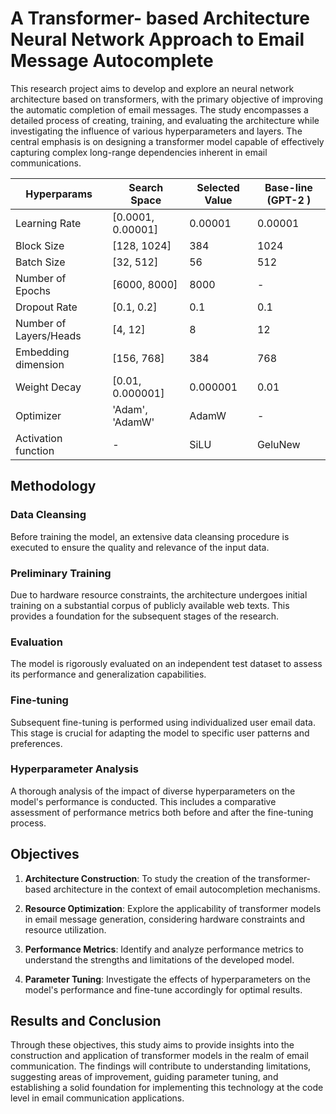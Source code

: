 # A Transformer- based  Architecture Neural Network Approach to Email Message Autocomplete 

This research project aims to develop and explore an neural network architecture based on transformers, with the primary objective of improving the automatic completion of email messages. The study encompasses a detailed process of creating, training, and evaluating the architecture while investigating the influence of various hyperparameters and layers. The central emphasis is on designing a transformer model capable of effectively capturing complex long-range dependencies inherent in email communications.

| **Hyperparams**         | **Search Space**        | **Selected Value** | **Base-line (GPT-2 )** |
|-------------------------|-------------------------|--------------------|------------------------|
| Learning Rate           | [0.0001, 0.00001]       | 0.00001            | 0.00001                |
| Block Size              | [128, 1024]             | 384                | 1024                   |
| Batch Size              | [32, 512]               | 56                 | 512                    |
| Number of Epochs        | [6000, 8000]            | 8000               | -                      |
| Dropout Rate            | [0.1, 0.2]              | 0.1                | 0.1                    |
| Number of Layers/Heads  | [4, 12]                 | 8                  | 12                     |
| Embedding dimension     | [156, 768]              | 384                | 768                    |
| Weight Decay            | [0.01, 0.000001]        | 0.000001           | 0.01                   |
| Optimizer               | 'Adam', 'AdamW'         | AdamW              | -                      |
| Activation function     | -                       | SiLU               | GeluNew                |


## Methodology

### Data Cleansing
Before training the model, an extensive data cleansing procedure is executed to ensure the quality and relevance of the input data.

### Preliminary Training
Due to hardware resource constraints, the architecture undergoes initial training on a substantial corpus of publicly available web texts. This provides a foundation for the subsequent stages of the research.

### Evaluation
The model is rigorously evaluated on an independent test dataset to assess its performance and generalization capabilities.

### Fine-tuning
Subsequent fine-tuning is performed using individualized user email data. This stage is crucial for adapting the model to specific user patterns and preferences.

### Hyperparameter Analysis
A thorough analysis of the impact of diverse hyperparameters on the model's performance is conducted. This includes a comparative assessment of performance metrics both before and after the fine-tuning process.

## Objectives

1. **Architecture Construction**: To study the creation of the transformer-based architecture in the context of email autocompletion mechanisms.

2. **Resource Optimization**: Explore the applicability of transformer models in email message generation, considering hardware constraints and resource utilization.

3. **Performance Metrics**: Identify and analyze performance metrics to understand the strengths and limitations of the developed model.

4. **Parameter Tuning**: Investigate the effects of hyperparameters on the model's performance and fine-tune accordingly for optimal results.

## Results and Conclusion

Through these objectives, this study aims to provide insights into the construction and application of transformer models in the realm of email communication. The findings will contribute to understanding limitations, suggesting areas of improvement, guiding parameter tuning, and establishing a solid foundation for implementing this technology at the code level in email communication applications.